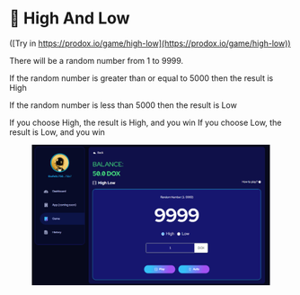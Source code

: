 # 🎲 High And Low

([Try in https://prodox.io/game/high-low](https://prodox.io/game/high-low))

There will be a random number from 1 to 9999.&#x20;

If the random number is greater than or equal to 5000 then the result is High&#x20;

If the random number is less than 5000 then the result is Low&#x20;

If you choose High, the result is High, and you win If you choose Low, the result is Low, and you win

<figure><img src="../../../.gitbook/assets/image (1) (1).png" alt=""><figcaption></figcaption></figure>
